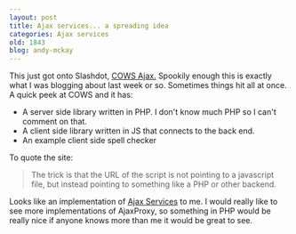 ```yaml
---
layout: post
title: Ajax services... a spreading idea
categories: Ajax services
old: 1843
blog: andy-mckay
---
```

This just got onto Slashdot, <a href="http://cows-ajax.sourceforge.net">COWS Ajax.</a> Spookily enough this is exactly what I was blogging about last week or so. Sometimes things hit all at once. A quick peek at COWS and it has:
<ul>
	<li>A server side library written in PHP. I don't know much PHP so I can't comment on that. </li>
	<li>A client side library written in JS that connects to the back end.</li>
	<li>An example client side spell checker</li>
</ul>

To quote the site:
<blockquote>The trick is that the URL of the script is not pointing to a javascript file, but instead pointing to something like a PHP or other backend.</blockquote>
Looks like an implementation of <a href="https://mckay.pub.ca/blog/index.php?p=50">Ajax Services</a> to me. I would really like to see more implementations of AjaxProxy, so something in PHP would be really nice if anyone knows more than me it would be great to see.